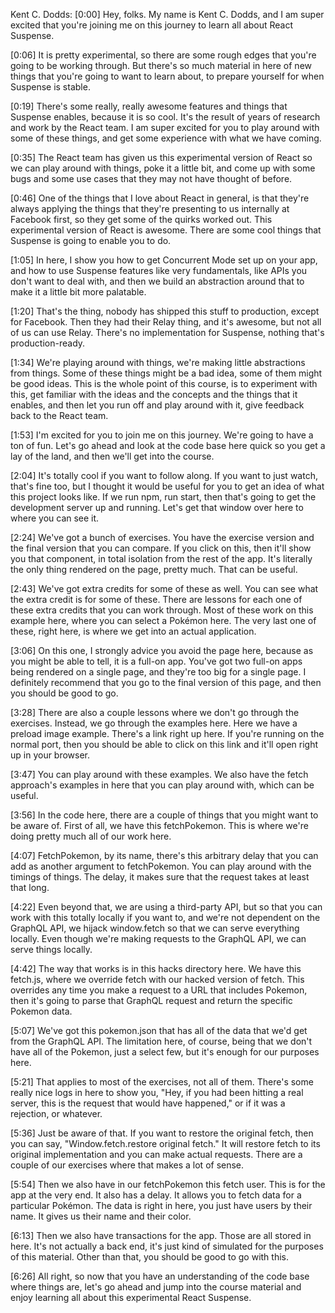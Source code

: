 Kent C. Dodds: [0:00] Hey, folks. My name is Kent C. Dodds, and I am super excited that you're joining me on this journey to learn all about React Suspense.

[0:06] It is pretty experimental, so there are some rough edges that you're going to be working through. But there's so much material in here of new things that you're going to want to learn about, to prepare yourself for when Suspense is stable.

[0:19] There's some really, really awesome features and things that Suspense enables, because it is so cool. It's the result of years of research and work by the React team. I am super excited for you to play around with some of these things, and get some experience with what we have coming.

[0:35] The React team has given us this experimental version of React so we can play around with things, poke it a little bit, and come up with some bugs and some use cases that they may not have thought of before.

[0:46] One of the things that I love about React in general, is that they're always applying the things that they're presenting to us internally at Facebook first, so they get some of the quirks worked out. This experimental version of React is awesome. There are some cool things that Suspense is going to enable you to do.

[1:05] In here, I show you how to get Concurrent Mode set up on your app, and how to use Suspense features like very fundamentals, like APIs you don't want to deal with, and then we build an abstraction around that to make it a little bit more palatable.

[1:20] That's the thing, nobody has shipped this stuff to production, except for Facebook. Then they had their Relay thing, and it's awesome, but not all of us can use Relay. There's no implementation for Suspense, nothing that's production-ready.

[1:34] We're playing around with things, we're making little abstractions from things. Some of these things might be a bad idea, some of them might be good ideas. This is the whole point of this course, is to experiment with this, get familiar with the ideas and the concepts and the things that it enables, and then let you run off and play around with it, give feedback back to the React team.

[1:53] I'm excited for you to join me on this journey. We're going to have a ton of fun. Let's go ahead and look at the code base here quick so you get a lay of the land, and then we'll get into the course.

[2:04] It's totally cool if you want to follow along. If you want to just watch, that's fine too, but I thought it would be useful for you to get an idea of what this project looks like. If we run npm, run start, then that's going to get the development server up and running. Let's get that window over here to where you can see it.

[2:24] We've got a bunch of exercises. You have the exercise version and the final version that you can compare. If you click on this, then it'll show you that component, in total isolation from the rest of the app. It's literally the only thing rendered on the page, pretty much. That can be useful.

[2:43] We've got extra credits for some of these as well. You can see what the extra credit is for some of these. There are lessons for each one of these extra credits that you can work through. Most of these work on this example here, where you can select a Pokémon here. The very last one of these, right here, is where we get into an actual application.

[3:06] On this one, I strongly advice you avoid the page here, because as you might be able to tell, it is a full-on app. You've got two full-on apps being rendered on a single page, and they're too big for a single page. I definitely recommend that you go to the final version of this page, and then you should be good to go.

[3:28] There are also a couple lessons where we don't go through the exercises. Instead, we go through the examples here. Here we have a preload image example. There's a link right up here. If you're running on the normal port, then you should be able to click on this link and it'll open right up in your browser.

[3:47] You can play around with these examples. We also have the fetch approach's examples in here that you can play around with, which can be useful.

[3:56] In the code here, there are a couple of things that you might want to be aware of. First of all, we have this fetchPokemon. This is where we're doing pretty much all of our work here.

[4:07] FetchPokemon, by its name, there's this arbitrary delay that you can add as another argument to fetchPokemon. You can play around with the timings of things. The delay, it makes sure that the request takes at least that long.

[4:22] Even beyond that, we are using a third-party API, but so that you can work with this totally locally if you want to, and we're not dependent on the GraphQL API, we hijack window.fetch so that we can serve everything locally. Even though we're making requests to the GraphQL API, we can serve things locally.

[4:42] The way that works is in this hacks directory here. We have this fetch.js, where we override fetch with our hacked version of fetch. This overrides any time you make a request to a URL that includes Pokemon, then it's going to parse that GraphQL request and return the specific Pokemon data.

[5:07] We've got this pokemon.json that has all of the data that we'd get from the GraphQL API. The limitation here, of course, being that we don't have all of the Pokemon, just a select few, but it's enough for our purposes here.

[5:21] That applies to most of the exercises, not all of them. There's some really nice logs in here to show you, "Hey, if you had been hitting a real server, this is the request that would have happened," or if it was a rejection, or whatever.

[5:36] Just be aware of that. If you want to restore the original fetch, then you can say, "Window.fetch.restore original fetch." It will restore fetch to its original implementation and you can make actual requests. There are a couple of our exercises where that makes a lot of sense.

[5:54] Then we also have in our fetchPokemon this fetch user. This is for the app at the very end. It also has a delay. It allows you to fetch data for a particular Pokémon. The data is right in here, you just have users by their name. It gives us their name and their color.

[6:13] Then we also have transactions for the app. Those are all stored in here. It's not actually a back end, it's just kind of simulated for the purposes of this material. Other than that, you should be good to go with this.

[6:26] All right, so now that you have an understanding of the code base where things are, let's go ahead and jump into the course material and enjoy learning all about this experimental React Suspense.
